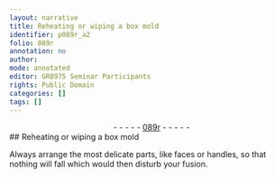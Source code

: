 ```yaml
---
layout: narrative
title: Reheating or wiping a box mold
identifier: p089r_a2
folio: 089r
annotation: no
author:
mode: annotated
editor: GR8975 Seminar Participants
rights: Public Domain
categories: []
tags: []
---
```


 <div class="folio" align="center">- - - - - <a href="http://gallica.bnf.fr/ark:/12148/btv1b10500001g/f183.image" target="_blank">089r</a> - - - - - </div> 
## Reheating or wiping a box mold

 
 Always arrange the most delicate parts, like faces or handles, so that nothing will fall which would then disturb your fusion. 
 